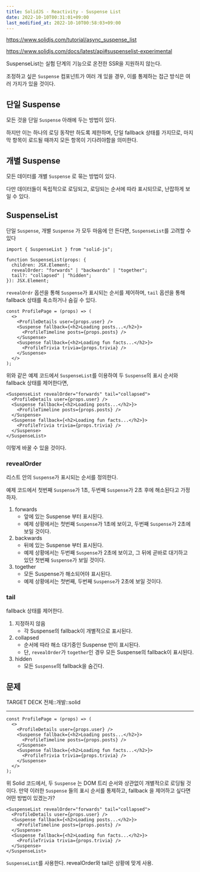 ```yaml
---
title: SolidJS - Reactivity - Suspense List
date: 2022-10-10T00:31:01+09:00
last_modified_at: 2022-10-10T00:58:03+09:00
---
```


https://www.solidjs.com/tutorial/async_suspense_list

https://www.solidjs.com/docs/latest/api#suspenselist-experimental

SuspenseList는 실험 단계의 기능으로 온전한 SSR을 지원하지 않는다.

조정하고 싶은 `Suspense` 컴포넌트가 여러 개 있을 경우, 이를 통제하는 접근 방식은 여러 가지가 있을 것이다.

## 단일 Suspense

모든 것을 단일 `Suspense` 아래에 두는 방법이 있다.

하지만 이는 하나의 로딩 동작만 하도록 제한하며, 단일 fallback 상태를 가지므로, 마지막 항목이 로드될 때까지 모든 항목이 기다려야함을 의미한다.

## 개별 Suspense

모든 데이터를 개별 `Suspense` 로 묶는 방법이 있다.

다만 데이터들이 독립적으로 로딩되고, 로딩되는 순서에 따라 표시되므로, 난잡하게 보일 수 있다.

## SuspenseList

단일 `Suspense`, 개별 `Suspense` 가 모두 마음에 안 든다면, `SuspenseList`를 고려할 수 있다

```tsx
import { SuspenseList } from "solid-js";

function SuspenseList(props: {
  children: JSX.Element;
  revealOrder: "forwards" | "backwards" | "together";
  tail?: "collapsed" | "hidden";
}): JSX.Element;
```

`revealOrdr` 옵션을 통해 `Suspense`가 표시되는 순서를 제어하며, `tail` 옵션을 통해 fallback 상태를 축소하거나 숨길 수 있다.

```tsx
const ProfilePage = (props) => (
  <>
    <ProfileDetails user={props.user} />
    <Suspense fallback={<h2>Loading posts...</h2>}>
      <ProfileTimeline posts={props.posts} />
    </Suspense>
    <Suspense fallback={<h2>Loading fun facts...</h2>}>
      <ProfileTrivia trivia={props.trivia} />
    </Suspense>
  </>
);
```

위와 같은 예제 코드에서 `SuspenseList`를 이용하여 두 `Suspense`의 표시 순서와 fallback 상태를 제어한다면,

```tsx
<SuspenseList revealOrder="forwards" tail="collapsed">
  <ProfileDetails user={props.user} />
  <Suspense fallback={<h2>Loading posts...</h2>}>
    <ProfileTimeline posts={props.posts} />
  </Suspense>
  <Suspense fallback={<h2>Loading fun facts...</h2>}>
    <ProfileTrivia trivia={props.trivia} />
  </Suspense>
</SuspenseList>
```

이렇게 바꿀 수 있을 것이다.

### revealOrder

리스트 안의 `Suspense`가 표시되는 순서를 정의한다.

예제 코드에서 첫번째 `Suspense`가 1초, 두번째 `Suspense`가 2초 후에 해소된다고 가정하자.

1. forwards
	- 앞에 있는 Suspense 부터 표시된다.
	- 예제 상황에서는 첫번째 `Suspense`가 1초에 보이고, 두번째 `Suspense`가 2초에 보일 것이다.
2. backwards
	- 뒤에 있는 Suspense 부터 표시된다.
	- 예제 상황에서는 두번째 `Suspense`가 2초에 보이고, 그 뒤에 곧바로 대기하고 있던 첫번째 `Suspense`가 보일 것이다.
1. together
	- 모든 Suspense가 해소되어야 표시된다.
	- 예제 상황에서는 첫번째, 두번째 `Suspense`가 2초에 보일 것이다.

### tail

fallback 상태를 제어한다.

1. 지정하지 않음
	- 각 Suspense의 fallback이 개별적으로 표시된다.
2. collapsed
	- 순서에 따라 해소 대기중인 Suspense 만이 표시된다.
	- 단, `revealOrder`가 `together`인 경우 모든 Suspense의 fallback이 표시된다.
3. hidden
	- 모든 `Suspense`의 fallback을 숨긴다.

## 문제

TARGET DECK
전체::개발::solid

---

<!--ankiQ-->

```tsx
const ProfilePage = (props) => (
  <>
    <ProfileDetails user={props.user} />
    <Suspense fallback={<h2>Loading posts...</h2>}>
      <ProfileTimeline posts={props.posts} />
    </Suspense>
    <Suspense fallback={<h2>Loading fun facts...</h2>}>
      <ProfileTrivia trivia={props.trivia} />
    </Suspense>
  </>
);
```

위 Solid 코드에서, 두 `Suspense` 는 DOM 트리 순서와 상관없이 개별적으로 로딩될 것이다. 만약 이러한 `Suspense` 들의 표시 순서를 통제하고, fallback 을 제어하고 싶다면 어떤 방법이 있겠는가?

<!--ankiA-->

```tsx
<SuspenseList revealOrder="forwards" tail="collapsed">
  <ProfileDetails user={props.user} />
  <Suspense fallback={<h2>Loading posts...</h2>}>
    <ProfileTimeline posts={props.posts} />
  </Suspense>
  <Suspense fallback={<h2>Loading fun facts...</h2>}>
    <ProfileTrivia trivia={props.trivia} />
  </Suspense>
</SuspenseList>
```

`SuspenseList`를 사용한다. revealOrder와 tail은 상황에 맞게 사용.

<!--ankiE-->
<!--ID: 1665116359312-->
